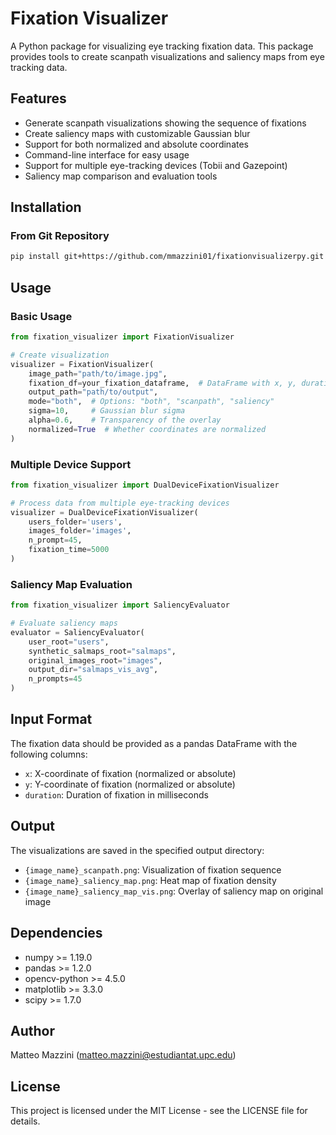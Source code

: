 # Fixation Visualizer

A Python package for visualizing eye tracking fixation data. This package provides tools to create scanpath visualizations and saliency maps from eye tracking data.

## Features

- Generate scanpath visualizations showing the sequence of fixations
- Create saliency maps with customizable Gaussian blur
- Support for both normalized and absolute coordinates
- Command-line interface for easy usage
- Support for multiple eye-tracking devices (Tobii and Gazepoint)
- Saliency map comparison and evaluation tools

## Installation

### From Git Repository

```bash
pip install git+https://github.com/mmazzini01/fixationvisualizerpy.git
```

## Usage

### Basic Usage

```python
from fixation_visualizer import FixationVisualizer

# Create visualization
visualizer = FixationVisualizer(
    image_path="path/to/image.jpg",
    fixation_df=your_fixation_dataframe,  # DataFrame with x, y, duration columns
    output_path="path/to/output",
    mode="both",  # Options: "both", "scanpath", "saliency"
    sigma=10,     # Gaussian blur sigma
    alpha=0.6,    # Transparency of the overlay
    normalized=True  # Whether coordinates are normalized
)
```

### Multiple Device Support

```python
from fixation_visualizer import DualDeviceFixationVisualizer

# Process data from multiple eye-tracking devices
visualizer = DualDeviceFixationVisualizer(
    users_folder='users',
    images_folder='images',
    n_prompt=45,
    fixation_time=5000
)
```

### Saliency Map Evaluation

```python
from fixation_visualizer import SaliencyEvaluator

# Evaluate saliency maps
evaluator = SaliencyEvaluator(
    user_root="users",
    synthetic_salmaps_root="salmaps",
    original_images_root="images",
    output_dir="salmaps_vis_avg",
    n_prompts=45
)
```

## Input Format

The fixation data should be provided as a pandas DataFrame with the following columns:
- `x`: X-coordinate of fixation (normalized or absolute)
- `y`: Y-coordinate of fixation (normalized or absolute)
- `duration`: Duration of fixation in milliseconds

## Output

The visualizations are saved in the specified output directory:
- `{image_name}_scanpath.png`: Visualization of fixation sequence
- `{image_name}_saliency_map.png`: Heat map of fixation density
- `{image_name}_saliency_map_vis.png`: Overlay of saliency map on original image

## Dependencies

- numpy >= 1.19.0
- pandas >= 1.2.0
- opencv-python >= 4.5.0
- matplotlib >= 3.3.0
- scipy >= 1.7.0

## Author

Matteo Mazzini (matteo.mazzini@estudiantat.upc.edu)

## License

This project is licensed under the MIT License - see the LICENSE file for details.
